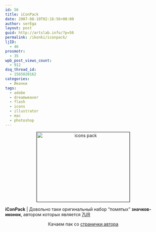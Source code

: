 ```yaml
---
id: 56
title: iConPack
date: 2007-08-10T02:16:56+00:00
author: serEga
layout: post
guid: http://artslab.info/?p=56
permalink: /ikonki/iconpack/
ljID:
  - 46
prosmotr:
  - 35
wpb_post_views_count:
  - 912
dsq_thread_id:
  - 1565020162
categories:
  - Иконки
tags:
  - adobe
  - dreamweaver
  - flash
  - icons
  - illustrator
  - mac
  - photoshop
---
```

<p style="text-align: center">
  <img src="http://img256.imageshack.us/img256/4140/iconpackby7urlb4.jpg" title="icons pack" alt="icons pack" border="1" height="225" width="300" />
</p>

 **iConPack** | Довольно таки оригинальный набор &#8220;помятых&#8221; **значков-иконок**, автором которых является <a href="http://7ur.deviantart.com/" title="7ur at deviantart" target="_blank">7UR</a>

<p align="center">
  Качаем пак со <a href="http://www.deviantart.com/deviation/53066224/" title="download icons" target="_blank">странички автора</a>
</p>